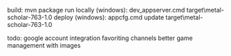 build:
    mvn package
run locally (windows):
    dev_appserver.cmd target\metal-scholar-763-1.0
deploy (windows):
    appcfg.cmd update target\metal-scholar-763-1.0

todo:
    google account integration
    favoriting channels
    better game management with images


